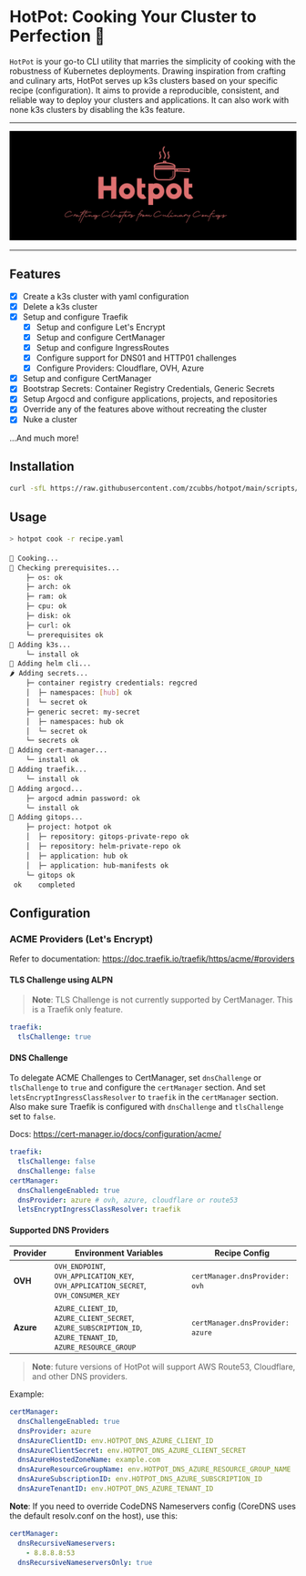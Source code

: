 # HotPot: Cooking Your Cluster to Perfection 🍲

`HotPot` is your go-to CLI utility that marries the simplicity of cooking with the robustness of Kubernetes deployments. Drawing inspiration from crafting and culinary arts, HotPot serves up k3s clusters based on your specific recipe (configuration). It aims to provide a reproducible, consistent, and reliable way to deploy your clusters and applications. It can also work with none k3s clusters by disabling the k3s feature. 

---
<p align="center">
</p>
<p align="center">
  <img width="850" src="docs/assets/splash.png">
</p>

---

## Features

- [x] Create a k3s cluster with yaml configuration
- [x] Delete a k3s cluster
- [x] Setup and configure Traefik
  - [x] Setup and configure Let's Encrypt
  - [x] Setup and configure CertManager
  - [x] Setup and configure IngressRoutes
  - [x] Configure support for DNS01 and HTTP01 challenges
  - [x] Configure Providers: Cloudflare, OVH, Azure
- [x] Setup and configure CertManager
- [x] Bootstrap Secrets: Container Registry Credentials, Generic Secrets
- [x] Setup Argocd and configure applications, projects, and repositories
- [x] Override any of the features above without recreating the cluster
- [x] Nuke a cluster

...And much more!


## Installation
```bash
curl -sfL https://raw.githubusercontent.com/zcubbs/hotpot/main/scripts/install/install.sh | bash
```

## Usage

```bash
> hotpot cook -r recipe.yaml

🍲 Cooking...
🍳 Checking prerequisites... 
    ├─ os: ok
    ├─ arch: ok
    ├─ ram: ok
    ├─ cpu: ok
    ├─ disk: ok
    ├─ curl: ok
    └─ prerequisites ok
🍕 Adding k3s... 
    └─ install ok
🍉 Adding helm cli... 
🌶️ Adding secrets... 
    ├─ container registry credentials: regcred 
    │  ├─ namespaces: [hub] ok
    │  └─ secret ok
    ├─ generic secret: my-secret 
    │  ├─ namespaces: hub ok
    │  └─ secret ok
    └─ secrets ok
🍙 Adding cert-manager... 
    └─ install ok
🍔 Adding traefik... 
    └─ install ok
🥪 Adding argocd... 
    ├─ argocd admin password: ok
    └─ install ok
🌭 Adding gitops... 
    ├─ project: hotpot ok
    │  ├─ repository: gitops-private-repo ok
    │  ├─ repository: helm-private-repo ok
    │  ├─ application: hub ok
    │  ├─ application: hub-manifests ok
    └─ gitops ok
 ok    completed
```

## Configuration

### ACME Providers (Let's Encrypt)

Refer to documentation: https://doc.traefik.io/traefik/https/acme/#providers

#### TLS Challenge using ALPN

> **Note**: TLS Challenge is not currently supported by CertManager. This is a Traefik only feature.

```yaml
traefik:
  tlsChallenge: true
```

#### DNS Challenge

To delegate ACME Challenges to CertManager, set `dnsChallenge` or `tlsChallenge` to `true` and configure the `certManager` section. And set `letsEncryptIngressClassResolver` to `traefik` in the `certManager` section. Also make sure Traefik is configured with `dnsChallenge` and `tlsChallenge` set to `false`.

Docs: https://cert-manager.io/docs/configuration/acme/

```yaml
traefik:
  tlsChallenge: false
  dnsChallenge: false
certManager:
  dnsChallengeEnabled: true
  dnsProvider: azure # ovh, azure, cloudflare or route53
  letsEncryptIngressClassResolver: traefik
```

#### Supported DNS Providers

| Provider  | Environment Variables                                                                                        | Recipe Config                    |
|-----------|--------------------------------------------------------------------------------------------------------------|----------------------------------|
| **OVH**   | `OVH_ENDPOINT`, `OVH_APPLICATION_KEY`, `OVH_APPLICATION_SECRET`, `OVH_CONSUMER_KEY`                          | `certManager.dnsProvider: ovh`   |
| **Azure** | `AZURE_CLIENT_ID`, `AZURE_CLIENT_SECRET`, `AZURE_SUBSCRIPTION_ID`, `AZURE_TENANT_ID`, `AZURE_RESOURCE_GROUP` | `certManager.dnsProvider: azure` |

> **Note**: future versions of HotPot will support AWS Route53, Cloudflare, and other DNS providers.

Example:
    
```yaml
certManager:
  dnsChallengeEnabled: true
  dnsProvider: azure
  dnsAzureClientID: env.HOTPOT_DNS_AZURE_CLIENT_ID
  dnsAzureClientSecret: env.HOTPOT_DNS_AZURE_CLIENT_SECRET
  dnsAzureHostedZoneName: example.com
  dnsAzureResourceGroupName: env.HOTPOT_DNS_AZURE_RESOURCE_GROUP_NAME
  dnsAzureSubscriptionID: env.HOTPOT_DNS_AZURE_SUBSCRIPTION_ID
  dnsAzureTenantID: env.HOTPOT_DNS_AZURE_TENANT_ID
```

**Note**: If you need to override CodeDNS Nameservers config (CoreDNS uses the default resolv.conf on the host), use this:

```yaml
certManager:
  dnsRecursiveNameservers:
    - 8.8.8.8:53
  dnsRecursiveNameserversOnly: true
```

